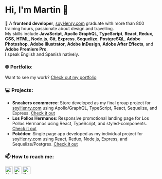 # Hi, I'm Martin 👋

🚀 A __frontend developer__, [soyHenry.com](https://www.soyhenry.com/) graduate with more than 800 training hours, passionate about design and travelling.<br>
My skills include __JavaScript__, __Apollo GraphQL__, __TypeScript__, __React__, __Redux__, __CSS__, __HTML__, __Node.js__, __Git__, __Express__, __Sequelize__, __PostgreSQL__, __Adobe Photoshop__, __Adobe Illustrator__, __Adobe InDesign__, __Adobe After Effects__, and __Adobe Premiere Pro__.<br>
I speak English and Spanish natively.

### 🌐 Portfolio:
Want to see my work? [Check out my portfolio](https://tozer.ar)

### 💻 Projects:
- __Sneakers ecommerce__: Store developed as my final group project for [soyHenry.com](https://www.soyhenry.com/) using Apollo/GraphQL, TypeScript, React, Sequelize, and Express. [Check it out](https://shoes-g1.vercel.app/)
- __Los Pollos Hermanos__: Responsive promotional landing page for Los Pollos Hermanos using React, TypeScript, and styled-components. [Check it out](https://martintoz.github.io/LosPollosHermanos/)
- __Pokédex__: Single page app developed as my individual project for [soyHenry.com](https://www.soyhenry.com/) using React, Redux, Node.js, Express, and Sequelize/Postgres. [Check it out](https://www.linkedin.com/posts/martintoz_english-below-una-muestra-del-pokedex-que-activity-6782327542054498304-oMcO)

### 📫 How to reach me:
[<img src="https://edent.github.io/SuperTinyIcons/images/svg/linkedin.svg" width="25" title="LinkedIn" />](https://www.linkedin.com/in/martintoz/)
[<img src="https://edent.github.io/SuperTinyIcons/images/svg/gmail.svg" width="25" title="Gmail" />](mailto:martintoz@gmail.com)
[<img src="https://upload.wikimedia.org/wikipedia/commons/b/b7/Globe_icon_squared.svg" width="25" title="Portfolio" />](https://tozer.ar)
<!-- 
**martintoz/martintoz** is a ✨ _special_ ✨ repository because its `README.md` (this file) appears on your GitHub profile.

Here are some ideas to get you started:
